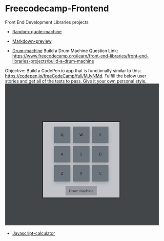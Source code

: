 # Freecodecamp-Frontend
 Front End Development Libraries projects

- [Random-quote-machine](
https://codepen.io/dezaerus/pen/BaqZpxb
)

- [Markdown-preview](
https://codepen.io/dezaerus/pen/YzJxzov
)

- [Drum-machine](
https://codepen.io/dezaerus/pen/abRyypV?editors=0110
)
Build a Drum Machine Question Link: https://www.freecodecamp.org/learn/front-end-libraries/front-end-libraries-projects/build-a-drum-machine

Objective: Build a CodePen.io app that is functionally similar to this: https://codepen.io/freeCodeCamp/full/MJyNMd. Fulfill the below user stories and get all of the tests to pass. Give it your own personal style.
![title](https://raw.githubusercontent.com/dezaerus/Freecodecamp-FrontEnd/master/Drum-Machine/Image.png)

- [Javascript-calculator](
https://codepen.io/dezaerus/pen/GRYvXyL)
